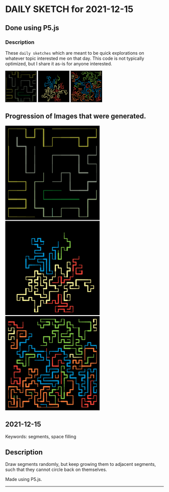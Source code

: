 # DAILY SKETCH for 2021-12-15

## Done using P5.js

### Description

These `daily sketches` which are meant to be quick explorations     on whatever topic interested me on that day. This code is not typically optimized, but I share it as-is     for anyone interested.

<img src = 'images/keep_2021-12-20-13-13-13.png' width = '100'> <img src = 'images/keep_2021-12-20-13-13-51.png' width = '100'> <img src = 'images/keep_2021-12-20-13-15-28.png' width = '100'> 

## Progression of Images that were generated.

<img src = 'images/keep_2021-12-20-13-13-13.png' width = '300'> 
<img src = 'images/keep_2021-12-20-13-13-51.png' width = '300'> 
<img src = 'images/keep_2021-12-20-13-15-28.png' width = '300'> 




## 2021-12-15
Keywords: segments, space filling
 

## Description 

 Draw segments randomly, but keep growing them to adjacent segments, such that they cannot circle back on themselves.
 

Made using P5.js. 

-----


